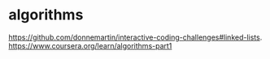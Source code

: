# algorithms

https://github.com/donnemartin/interactive-coding-challenges#linked-lists.
https://www.coursera.org/learn/algorithms-part1